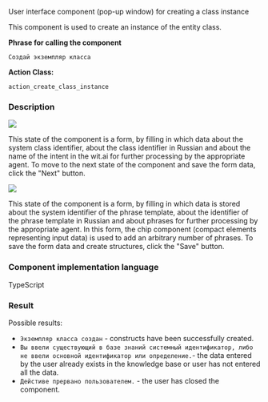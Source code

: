 User interface component (pop-up window) for creating a class instance

This component is used to create an instance of the entity class.

**Phrase for calling the component**

`Создай экземпляр класса`

**Action Class:**

`action_create_class_instance`

### Description

<img src="../images/messageClassInstancePopup1.png"></img>

This state of the component is a form, by filling in which data about the system class identifier, about the class identifier in Russian and about the name of the intent in the wit.ai for further processing by the appropriate agent. To move to the next state of the component and save the form data, click the "Next" button.

<img src="../images/messageClassInstancePopup2.png"></img>

This state of the component is a form, by filling in which data is stored about the system identifier of the phrase template, about the identifier of the phrase template in Russian and about phrases for further processing by the appropriate agent. In this form, the chip component (compact elements representing input data) is used to add an arbitrary number of phrases. To save the form data and create structures, click the "Save" button.

### Component implementation language

TypeScript

### Result

Possible results:

* `Экземпляр класса создан` - constructs have been successfully created.
* `Вы ввели существующий в базе знаний системный идентификатор, либо не ввели основной идентификатор или определение.`- the data entered by the user already exists in the knowledge base or user has not entered all the data.
* `Дейстиве прервано пользователем.` - the user has closed the component.